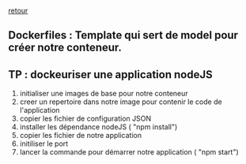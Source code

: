 [retour](../exercices.md)

## Dockerfiles : Template qui sert de model pour créer notre conteneur.

## TP : dockeuriser une application nodeJS

1) initialiser une images de base pour notre conteneur
2) creer un repertoire dans notre image pour contenir le code de l'application
3) copier les fichier de configuration JSON
4) installer les dépendance nodeJS ( "npm install")
5) copier les fichier de notre application
6) initiliser le port
7) lancer la commande pour démarrer notre application ( "npm start")